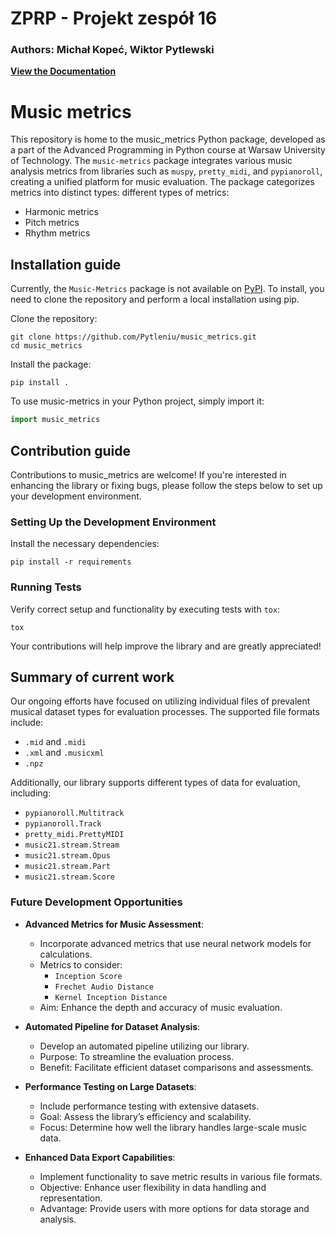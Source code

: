 # ZPRP - Projekt zespół 16
### Authors: Michał Kopeć, Wiktor Pytlewski

[**View the Documentation**](https://music-metrics.readthedocs.io/en/latest/index.html)

# Music metrics

This repository is home to the music_metrics Python package, developed as a part of the Advanced Programming in Python course at Warsaw University of Technology. The `music-metrics` package integrates various music analysis metrics from libraries such as `muspy`, `pretty_midi`, and `pypianoroll`, creating a unified platform for music evaluation. The package categorizes metrics into distinct types: different types of metrics:
- Harmonic metrics
- Pitch metrics
- Rhythm metrics


## Installation guide

Currently, the `Music-Metrics` package is not available on [PyPI](https://pypi.org/). To install, you need to clone the repository and perform a local installation using pip.

Clone the repository:
```commandline
git clone https://github.com/Pytleniu/music_metrics.git
cd music_metrics
```
Install the package:
```commandline
pip install .
```
To use music-metrics in your Python project, simply import it:
```python
import music_metrics
```

## Contribution guide

Contributions to music_metrics are welcome! If you're interested in enhancing the library or fixing bugs, please follow the steps below to set up your development environment.

### Setting Up the Development Environment
Install the necessary dependencies:
```commandline
pip install -r requirements
```
### Running Tests
Verify correct setup and functionality by executing tests with `tox`:
```commandline
tox
```
Your contributions will help improve the library and are greatly appreciated!

## Summary of current work

Our ongoing efforts have focused on utilizing individual files of prevalent musical dataset types for evaluation processes. The supported file formats include:
- `.mid` and `.midi`
- `.xml` and `.musicxml`
- `.npz`

Additionally, our library supports different types of data for evaluation, including:
- `pypianoroll.Multitrack`
- `pypianoroll.Track`
- `pretty_midi.PrettyMIDI`
- `music21.stream.Stream`
- `music21.stream.Opus`
- `music21.stream.Part`
- `music21.stream.Score`

### Future Development Opportunities

- **Advanced Metrics for Music Assessment**:
  - Incorporate advanced metrics that use neural network models for calculations.
  - Metrics to consider:
    - `Inception Score`
    - `Frechet Audio Distance`
    - `Kernel Inception Distance`
  - Aim: Enhance the depth and accuracy of music evaluation.

- **Automated Pipeline for Dataset Analysis**:
  - Develop an automated pipeline utilizing our library.
  - Purpose: To streamline the evaluation process.
  - Benefit: Facilitate efficient dataset comparisons and assessments.

- **Performance Testing on Large Datasets**:
  - Include performance testing with extensive datasets.
  - Goal: Assess the library’s efficiency and scalability.
  - Focus: Determine how well the library handles large-scale music data.

- **Enhanced Data Export Capabilities**:
  - Implement functionality to save metric results in various file formats.
  - Objective: Enhance user flexibility in data handling and representation.
  - Advantage: Provide users with more options for data storage and analysis.
